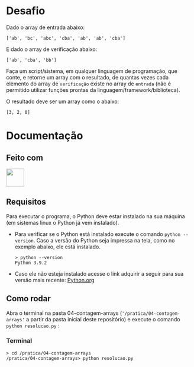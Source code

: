 # Desafio

Dado o array de entrada abaixo:

`['ab', 'bc', 'abc', 'cba', 'ab', 'ab', 'cba']`

E dado o array de verificação abaixo:

`['ab', 'cba', 'bb']`

Faça um script/sistema, em qualquer linguagem de programação, que conte, e retorne um array com o resultado, de quantas vezes cada elemento do array de `verificação` existe no array de `entrada` (não é permitido utilizar funções prontas da linguagem/framework/biblioteca).

O resultado deve ser um array como o abaixo:

`[3, 2, 0]`

# Documentação

## Feito com
<a href="https://www.python.org/">
    <img src="https://www.python.org/static/img/python-logo@2x.png" height=48></img>
</a>

## Requisitos

Para executar o programa, o Python deve estar instalado na sua máquina (em sistemas linux o Python já vem instalado).

- Para verificar se o Python está instalado execute o comando `python --version`. Caso a versão do Python seja impressa na tela, como no exemplo abaixo, ele está instalado.
    ```
    > python --version
    Python 3.9.2
    ```

- Caso ele não esteja instalado acesse o link adquirir a seguir para sua versão mais recente:
[Python.org](https://www.python.org/downloads/)

## Como rodar

Abra o terminal na pasta 04-contagem-arrays (`'/pratica/04-contagem-arrays'` a partir da pasta inicial deste repositório) e execute o comando `python resolucao.py` :

### Terminal
```
> cd /pratica/04-contagem-arrays
/pratica/04-contagem-arrays> python resolucao.py
```
